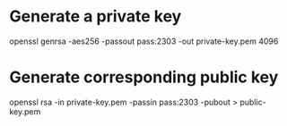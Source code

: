  # Generate a private key
 openssl genrsa -aes256 -passout pass:2303 -out private-key.pem 4096

# Generate corresponding public key
openssl rsa -in private-key.pem -passin pass:2303 -pubout > public-key.pem